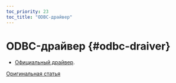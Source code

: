 ```yaml
---
toc_priority: 23
toc_title: "ODBC-драйвер"
---
```



# ODBC-драйвер {#odbc-draiver}

-   [Официальный драйвер](https://github.com/ClickHouse/clickhouse-odbc).

[Оригинальная статья](https://clickhouse.tech/docs/ru/interfaces/odbc/) <!--hide-->
